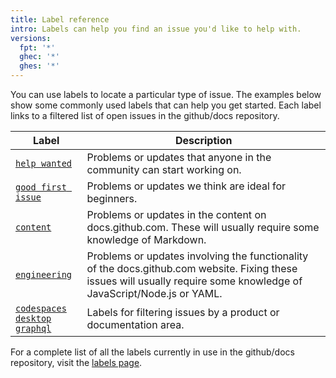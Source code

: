 ```yaml
---
title: Label reference
intro: Labels can help you find an issue you'd like to help with.
versions:
  fpt: '*'
  ghec: '*'
  ghes: '*'
---
```


You can use labels to locate a particular type of issue. The examples below show some commonly used labels that can help you get started. Each label links to a filtered list of open issues in the github/docs repository.

| Label | Description |
| --- | --- |
| [`help wanted`](https://github.com/github/docs/issues?q=is%3Aopen+is%3Aissue+label%3A%22help+wanted%22) | Problems or updates that anyone in the community can start working on. |
| [`good first issue`](https://github.com/github/docs/issues?q=is%3Aopen+is%3Aissue+label%3A%22good+first+issue%22) | Problems or updates we think are ideal for beginners. |
| [`content`](https://github.com/github/docs/issues?q=is%3Aopen+is%3Aissue+label%3Acontent) | Problems or updates in the content on docs.github.com. These will usually require some knowledge of Markdown. | <!-- markdownlint-disable-line search-replace -->
| [`engineering`](https://github.com/github/docs/issues?q=is%3Aopen+is%3Aissue+label%3Aengineering) | Problems or updates involving the functionality of the docs.github.com website. Fixing these issues will usually require some knowledge of JavaScript/Node.js or YAML. |<!-- markdownlint-disable-line search-replace -->
| [`codespaces`](https://github.com/github/docs/labels/codespaces)<br> [`desktop`](https://github.com/github/docs/labels/desktop)<br> [`graphql`](https://github.com/github/docs/labels/graphql) | Labels for filtering issues by a product or documentation area. |

For a complete list of all the labels currently in use in the github/docs repository, visit the [labels page](https://github.com/github/docs/labels).
